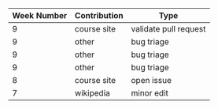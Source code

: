 Week Number| Contribution | Type
--- | --- | ---
 | 9| course site | validate pull request| 
 |9 | other | bug triage|
 |9 | other | bug triage|
 |9 | other | bug triage|
 |8 | course site | open issue|
 |7 | wikipedia | minor edit |

